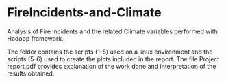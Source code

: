 # FireIncidents-and-Climate
Analysis of Fire incidents and the related Climate variables performed with Hadoop framework.

The folder contains the scripts (1-5) used on a linux environment and the scripts (5-6) used to create the plots included in the report. 
The file Project report.pdf provides explanation of the work done and interpretation of the results obtained.
